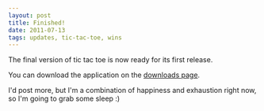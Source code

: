 ```yaml
---
layout: post
title: Finished!
date: 2011-07-13
tags: updates, tic-tac-toe, wins
---
```


The final version of tic tac toe is now ready for its first release.

You can download the application on the <a href="projects.php?project=4">downloads page</a>.

I'd post more, but I'm a combination of happiness and exhaustion right now, so I'm going to grab some sleep :)